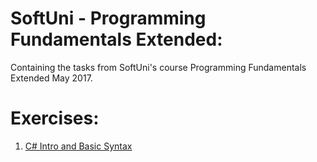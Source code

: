 # SoftUni - Programming Fundamentals Extended:
<p>Containing the tasks from SoftUni's course Programming Fundamentals Extended May 2017.</p>

<h1>Exercises:</h1>

<ol type="1">
  <li><a href="https://github.com/radoslavvv/SoftUni/tree/master/Programming%20Fundamentals%20Extended%20-%20May%202017/Exercises/01.CSharpIntro">C# Intro and Basic Syntax</a> </li>
</ol>

</ul>
